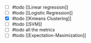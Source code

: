 
- [ ] #todo [[Linear regression]]
- [ ] #todo [[Logistic Regression]]
- [x] #todo [[Kmeans Clustering]]
- [ ] #todo [[SVM]]
- [ ] #todo all the metrics
- [ ] #todo [[Expectation-Maximization]]